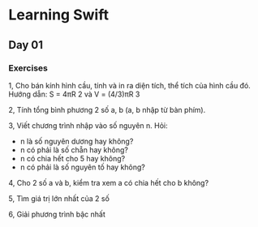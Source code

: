 # Learning Swift
## Day 01
### Exercises
1, Cho bán kính hình cầu, tính và in ra diện tích, thể tích của hình cầu đó.
Hướng dẫn: S = 4πR 2 và V = (4/3)πR 3

2, Tính tổng bình phương 2 số a, b (a, b nhập từ bàn phím).

3, Viết chương trình nhập vào số nguyên n. Hỏi: 
- n là số nguyên dương hay không? 
- n có phải là số chẵn hay không? 
- n có chia hết cho 5 hay không?
- n có phải là số nguyên tố hay không?

4, Cho 2 số a và b, kiểm tra xem a có chia hết cho b không?

5, Tìm giá trị lớn nhất của 2 số

6, Giải phương trình bậc nhất
